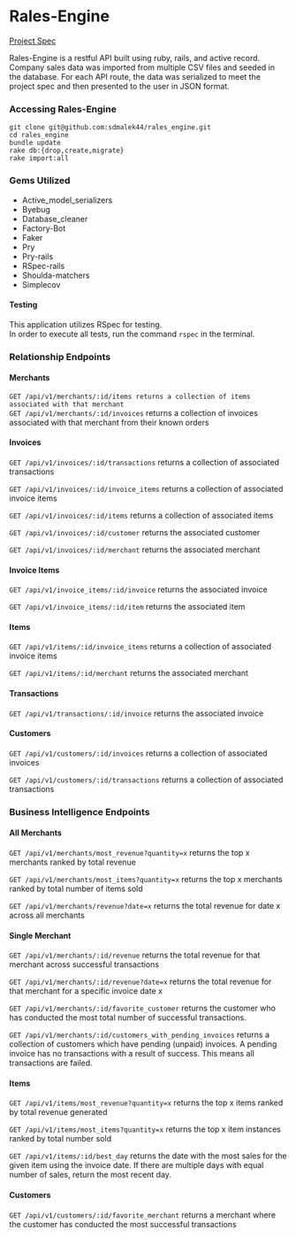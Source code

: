 # Rales-Engine
[Project Spec](http://backend.turing.io/module3/projects/rails_engine "Project Spec")

Rales-Engine is a restful API built using ruby, rails, and active record. Company sales data was imported from multiple CSV files and seeded in the database. For each API route, the data was serialized to meet the project spec and then presented to the user in JSON format.  

### Accessing Rales-Engine
```
git clone git@github.com:sdmalek44/rales_engine.git
cd rales_engine
bundle update
rake db:{drop,create,migrate}
rake import:all
```

### Gems Utilized
- Active_model_serializers
- Byebug
- Database_cleaner
- Factory-Bot
- Faker
- Pry
- Pry-rails
- RSpec-rails
- Shoulda-matchers
- Simplecov

#### Testing
This application utilizes RSpec for testing.  
In order to execute all tests, run the command `rspec` in the terminal.


### Relationship Endpoints

#### Merchants
```GET /api/v1/merchants/:id/items returns a collection of items associated with that merchant```  
```GET /api/v1/merchants/:id/invoices``` returns a collection of invoices associated with that merchant from their known orders
#### Invoices
```GET /api/v1/invoices/:id/transactions``` returns a collection of associated transactions  

```GET /api/v1/invoices/:id/invoice_items``` returns a collection of associated invoice items  

```GET /api/v1/invoices/:id/items``` returns a collection of associated items  

```GET /api/v1/invoices/:id/customer``` returns the associated customer  

```GET /api/v1/invoices/:id/merchant``` returns the associated merchant  

#### Invoice Items
```GET /api/v1/invoice_items/:id/invoice``` returns the associated invoice  

```GET /api/v1/invoice_items/:id/item``` returns the associated item  

#### Items
```GET /api/v1/items/:id/invoice_items``` returns a collection of associated invoice items  

```GET /api/v1/items/:id/merchant``` returns the associated merchant  

#### Transactions
```GET /api/v1/transactions/:id/invoice``` returns the associated invoice  

#### Customers
```GET /api/v1/customers/:id/invoices``` returns a collection of associated invoices  

```GET /api/v1/customers/:id/transactions``` returns a collection of associated transactions  


### Business Intelligence Endpoints

#### All Merchants
```GET /api/v1/merchants/most_revenue?quantity=x``` returns the top x merchants ranked by total revenue  

```GET /api/v1/merchants/most_items?quantity=x``` returns the top x merchants ranked by total number of items sold  

```GET /api/v1/merchants/revenue?date=x``` returns the total revenue for date x across all merchants  


#### Single Merchant
```GET /api/v1/merchants/:id/revenue``` returns the total revenue for that merchant across successful transactions  

```GET /api/v1/merchants/:id/revenue?date=x``` returns the total revenue for that merchant for a specific invoice date x  

```GET /api/v1/merchants/:id/favorite_customer``` returns the customer who has conducted the most total number of successful transactions.  

```GET /api/v1/merchants/:id/customers_with_pending_invoices``` returns a collection of customers which have pending (unpaid) invoices. A pending invoice has no transactions with a result of success. This means all transactions are failed.  


#### Items
```GET /api/v1/items/most_revenue?quantity=x``` returns the top x items ranked by total revenue generated  

```GET /api/v1/items/most_items?quantity=x``` returns the top x item instances ranked by total number sold  

```GET /api/v1/items/:id/best_day``` returns the date with the most sales for the given item using the invoice date. If there are multiple days with equal number of sales, return the most recent day.  

#### Customers  
```GET /api/v1/customers/:id/favorite_merchant``` returns a merchant where the customer has conducted the most successful transactions  
